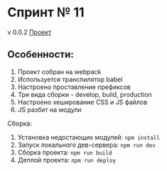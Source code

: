 # Спринт № 11
v 0.0.2
[Проект](https://mariolsun.github.io/sprint_11/)

## Особенности:
1. Проект собран на webpack
2. Используется транспилятор babel
3. Настроено проставление префиксов
4. Три вида сборки - develop, build, production
5. Настроено хеширование CSS и JS файлов
6. JS разбит на модули


Сборка:
1. Установка недостающих модулей:
    `npm install`
2. Запуск локального дев-сервера:
    `npm run dev`
3. Сборка проекта:
    `npm run build`
4. Деплой проекта:
    `npm run deploy`